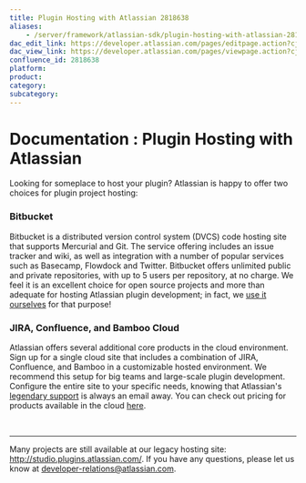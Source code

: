 ```yaml
---
title: Plugin Hosting with Atlassian 2818638
aliases:
    - /server/framework/atlassian-sdk/plugin-hosting-with-atlassian-2818638.html
dac_edit_link: https://developer.atlassian.com/pages/editpage.action?cjm=wozere&pageId=2818638
dac_view_link: https://developer.atlassian.com/pages/viewpage.action?cjm=wozere&pageId=2818638
confluence_id: 2818638
platform:
product:
category:
subcategory:
---
```

# Documentation : Plugin Hosting with Atlassian

Looking for someplace to host your plugin? Atlassian is happy to offer two choices for plugin project hosting:

### **Bitbucket**

Bitbucket is a distributed version control system (DVCS) code hosting site that supports Mercurial and Git. The service offering includes an issue tracker and wiki, as well as integration with a number of popular services such as Basecamp, Flowdock and Twitter. Bitbucket offers unlimited public and private repositories, with up to 5 users per repository, at no charge. We feel it is an excellent choice for open source projects and more than adequate for hosting Atlassian plugin development; in fact, we <a href="https://bitbucket.org/atlassian/" class="external-link">use it ourselves</a> for that purpose!

### **JIRA, Confluence, and Bamboo Cloud**

Atlassian offers several additional core products in the cloud environment. Sign up for a single cloud site that includes a combination of JIRA, Confluence, and Bamboo in a customizable hosted environment. We recommend this setup for big teams and large-scale plugin development. Configure the entire site to your specific needs, knowing that Atlassian's <a href="http://confluence.atlassian.com/display/Support/Atlassian+Support+Offerings" class="external-link">legendary support</a> is always an email away. You can check out pricing for products available in the cloud <a href="https://www.atlassian.com/licensing/cloud/ordering#overview-1" class="external-link">here</a>. 

 

------------------------------------------------------------------------

Many projects are still available at our legacy hosting site: <a href="http://studio.plugins.atlassian.com/" class="uri external-link">http://studio.plugins.atlassian.com/</a>. If you have any questions, please let us know at <a href="mailto:developer-relations@atlassian.com" class="external-link">developer-relations@atlassian.com</a>.

















































































































































































































































































































